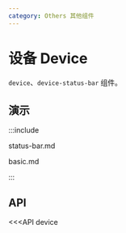 ```yaml
---
category: Others 其他组件
---
```


# 设备 Device

`device`、`device-status-bar` 组件。

## 演示

:::include

status-bar.md

basic.md 

:::

## API

<<<API device